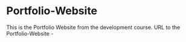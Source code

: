 # Portfolio-Website
This is the Portfolio Website  from the development course. 
URL to the Portfolio-Website - 

